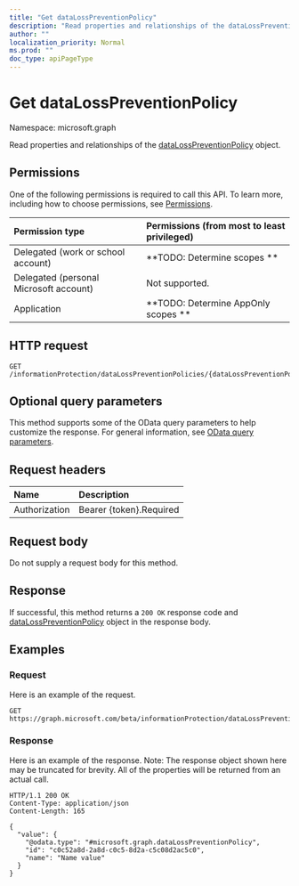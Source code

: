 ```yaml
---
title: "Get dataLossPreventionPolicy"
description: "Read properties and relationships of the dataLossPreventionPolicy object."
author: ""
localization_priority: Normal
ms.prod: ""
doc_type: apiPageType
---
```


# Get dataLossPreventionPolicy

Namespace: microsoft.graph

Read properties and relationships of the [dataLossPreventionPolicy](../resources/datalosspreventionpolicy.md) object.

## Permissions
One of the following permissions is required to call this API. To learn more, including how to choose permissions, see [Permissions](/concepts/permissions-reference.md).

|Permission type|Permissions (from most to least privileged)|
|:---|:---|
|Delegated (work or school account)|**TODO: Determine scopes **|
|Delegated (personal Microsoft account)|Not supported.|
|Application|**TODO: Determine AppOnly scopes **|

## HTTP request
<!-- {
  "blockType": "ignored"
}
-->
``` http
GET /informationProtection/dataLossPreventionPolicies/{dataLossPreventionPolicyId}
```

## Optional query parameters
This method supports some of the OData query parameters to help customize the response. For general information, see [OData query parameters](/graph/query-parameters).

## Request headers
|Name|Description|
|:---|:---|
|Authorization|Bearer {token}.Required|

## Request body
Do not supply a request body for this method.

## Response
If successful, this method returns a `200 OK` response code and [dataLossPreventionPolicy](../resources/datalosspreventionpolicy.md) object in the response body.

## Examples

### Request
Here is an example of the request.
<!-- {
  "blockType": "request",
  "name": "get_datalosspreventionpolicy"
}
-->
``` http
GET https://graph.microsoft.com/beta/informationProtection/dataLossPreventionPolicies/{dataLossPreventionPolicyId}
```

### Response
Here is an example of the response. Note: The response object shown here may be truncated for brevity. All of the properties will be returned from an actual call.
<!-- {
  "blockType": "response",
  "truncated": true,
  "@odata.type": "microsoft.graph.dataLossPreventionPolicy"
}
-->
``` http
HTTP/1.1 200 OK
Content-Type: application/json
Content-Length: 165

{
  "value": {
    "@odata.type": "#microsoft.graph.dataLossPreventionPolicy",
    "id": "c0c52a8d-2a8d-c0c5-8d2a-c5c08d2ac5c0",
    "name": "Name value"
  }
}
```

